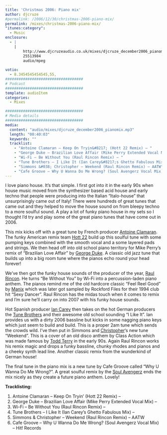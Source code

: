 ```yaml
---
title: 'Christmas 2006: Piano mix'
author: djcruze
#permalink: /2006/12/30/christmas-2006-piano-mix/
permalink: /mixes/christmas-2006-piano-mix/
"itunes:category":
  - Music
enclosure:
  - |
    |
        http://www.djcruzeaudio.co.uk/mixes/djcruze_december2006_pianomix.mp3
        25513984
        audio/mpeg
        
votio:
  - 8.3454545454545,55,
###################################
# Podcast
###################################
template: audioItem
categories:
  - Mixes

###################################
# Media details
###################################
media:
  content: "audio/mixes/djcruze_december2006_pianomix.mp3"
  length: "00:40:03"
  keywords: ""
  tracklist:
    - "Antoine Clamaran – Keep On Tryin&#8217; (Hott 22 Remix) – "
    - "George Duke – Brazilian Love Affair (Mike Perry Extended Vocal Mix) – "
    - "Wi-Fi – Be Without You (Raul Rincon Remix) – "
    - "Tune Brothers – I Like It (Ian Carey&#8217;s Ghetto Fabulous Mix) – "
    - "Simmons &#038; Christopher – Weekend (Raul Rincon Remix) – AATW"
    - "Cafe Groove – Why U Wanna Do Me Wrong? (Soul Avengerz Vocal Mix) – Hit! Records"
---
```


I love piano house. It&#8217;s that simple. I first got into it in the early 90s when house music moved from the synthesizer based acid house and early techno that people were producing into the Italian &#8220;Italo-house&#8221; that unsurprisingly came out of Italy! There were hundreds of great tunes that came out and they helped to move the house sound on from bleepy techno to a more soulful sound. A play a lot of funky piano house in my sets so I thought I&#8217;d try and play some of the great piano tunes that have come out in 2006.

This mix kicks off with a great tune by French producer [Antoine Clamaran][1]. The funky American remix team [Hott 22][2] build up this soulful tune with some pumping keys combined with the smooth vocal and a some layered pads and strings. We then head off into old school piano territory for Mike Perry&#8217;s remix of &#8220;Brazilian Love Affair&#8221; by [George Duke][3]. A classic old jazz tune that builds up into a big room tune where the pianos echo round your head forever!

We&#8217;ve then got the funky house sounds of the producer of the year, [Raul Rincon][4]. He turns &#8220;Be Without You&#8221; by Wi-Fi into a percussion-laden piano anthem. The pianos remind me of the old hardcore classic &#8220;Feel Reel Good&#8221; by [Manix][5] which was later got sampled by Rockford Files for their 1994 club hit &#8220;Sexy Dancer&#8221;. Raul Rincon has the midas touch when it comes to remix and I&#8217;m sure he&#8217;ll carry on into 2007 with his funky house sounds.

Hot Spanish producer [Ian Carey][6] then takes on the hot German producers the [Tune Brothers][7] and their awesome old school sounding &#8220;I Like It&#8221;. Ian provides us with a dirty 2006 bassline but kicks in some nagging piano keys which just seem to build and build. This is a proper 2am tune which sends the crowds wild. I&#8217;ve then put in Simmons and [Christopher][8]&#8216;s new tune &#8220;Weekend&#8221;. This is a cover of an old disco anthem by Class Action which was made famous by [Todd Terry][9] in the early 90s. Again Raul Rincon works his remix magic and drops a funky bassline, chunky rhodes and pianos and a cheeky synth lead line. Another classic remix from the wunderkind of German house!

The final tune in the piano mix is a new tune by Cafe Groove called &#8220;Why U Wanna Do Me Wrong?&#8221;. A great soulful remix by the [Soul Avengerz][10] ends the mix nicely as they create a future piano anthem. Lovely!

**Tracklisting:**

  1. Antoine Clamaran – Keep On Tryin&#8217; (Hott 22 Remix) – 
  2. George Duke – Brazilian Love Affair (Mike Perry Extended Vocal Mix) – 
  3. Wi-Fi – Be Without You (Raul Rincon Remix) – 
  4. Tune Brothers – I Like It (Ian Carey&#8217;s Ghetto Fabulous Mix) – 
  5. Simmons &#038; Christopher – Weekend (Raul Rincon Remix) – AATW
  6. Cafe Groove – Why U Wanna Do Me Wrong? (Soul Avengerz Vocal Mix) – Hit! Records

<div style="clear:both;">
</div>

 [1]: http://www.antoineclamaran.com/
 [2]: http://www.deejaybooking.com/hott22
 [3]: http://www.georgeduke.com/
 [4]: http://www.raulrincon.org/
 [5]: http://www.discogs.com/artist/Manix
 [6]: http://www.ian45carey.com/
 [7]: http://www.tunebrothers.de/
 [8]: http://www.dennischristopher.com/
 [9]: http://www.myspace.com/teeschoice
 [10]: http://www.soulavengerz.com/